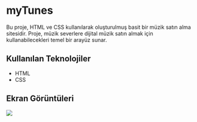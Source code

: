 # myTunes

Bu proje, HTML ve CSS kullanılarak oluşturulmuş basit bir müzik satın alma sitesidir. Proje, müzik severlere dijital müzik satın almak için kullanabilecekleri temel bir arayüz sunar.

## Kullanılan Teknolojiler

- HTML
- CSS

## Ekran Görüntüleri

![](mytunes.gif)

